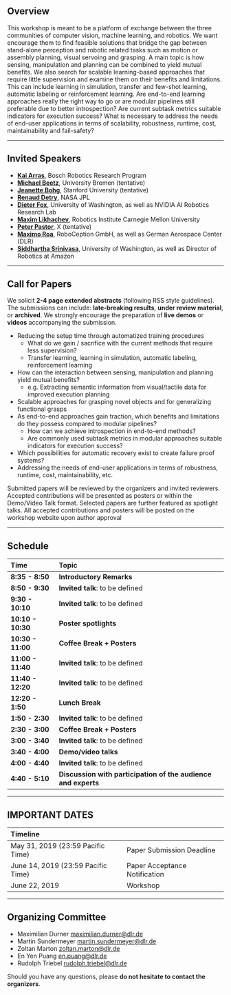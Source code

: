 ## Overview
This workshop is meant to be a platform of exchange between the three communities of computer vision, machine learning, and robotics. We want encourage them to find feasible solutions that bridge the gap between stand-alone  perception and robotic related tasks such as motion or assembly planning, visual servoing  and grasping. A main topic is how sensing, manipulation and planning  can be combined to yield mutual benefits. We also search for scalable  learning-based approaches that require little supervision and examine them on their benefits and limitations. This can include learning in simulation, transfer and few-shot learning, automatic labeling or reinforcement learning. Are end-to-end learning  approaches really the right way to go or are modular pipelines still preferable due to better introspection? Are current subtask metrics suitable indicators for execution success? What is necessary to address the  needs of end-user applications in terms of scalability, robustness, runtime, cost,  maintainability and fail-safety? 

---

## Invited Speakers
* [__Kai Arras__](https://www.bosch.com/de/forschung/know-how/forscher/dr-kai-oliver-arras/), Bosch Robotics Research Program
* [__Michael Beetz__](http://ai.uni-bremen.de/team/michael_beetz), University Bremen (tentative)
* [__Jeanette Bohg__](https://am.is.tuebingen.mpg.de/person/jbohg), Stanford University (tentative)
* [__Renaud Detry__](https://www-robotics.jpl.nasa.gov/people/Renaud_Detry/), NASA JPL
* [__Dieter Fox__](https://homes.cs.washington.edu/~fox/), University of Washington, as well as NVIDIA AI Robotics Research Lab
* [__Maxim Likhachev__](http://www.cs.cmu.edu/~maxim/), Robotics Institute Carnegie Mellon University
* [__Peter Pastor__](https://scholar.google.com/citations?user=_ws9LLgAAAAJ&hl=de), X (tentative)
* [__Maximo Roa__](https://rmc.dlr.de/rm/de/staff/maximo.roa/), RoboCeption GmbH, as well as German Aerospace Center (DLR)
* [__Siddhartha Srinivasa__](https://goodrobot.ai/), University of Washington, as well as Director of Robotics at Amazon

---

## Call for Papers
We solicit __2-4 page extended abstracts__ (following RSS style guidelines). The submissions can include: __late-breaking results__, __under review material__, or __archived__. We strongly encourage the preparation of __live demos__ or __videos__ accompanying the submission.

* Reducing the setup time through automatized training procedures
  * What do we gain / sacrifice with the current methods that require less supervision?
  * Transfer learning, learning in simulation, automatic labeling, reinforcement learning
* How can the interaction between sensing, manipulation and planning yield mutual benefits?
  * e.g. Extracting semantic information from visual/tactile data for improved execution planning
* Scalable approaches for grasping novel objects and for generalizing functional grasps
* As end-to-end approaches gain traction, which benefits and limitations do they possess compared to modular pipelines?
  * How can we achieve introspection in end-to-end methods?
  * Are commonly used subtask metrics in modular approaches suitable indicators for execution success?
* Which possibilities for automatic recovery exist to create failure proof systems?
* Addressing the needs of end-user applications in terms of robustness, runtime, cost, maintainability, etc.

Submitted papers will be reviewed by the organizers and invited reviewers. Accepted contributions will be presented as posters or within the Demo/Video Talk format. Selected papers are further featured as spotlight talks. All accepted contributions and posters will be posted on the workshop website upon author approval

---

## Schedule

| Time  | Topic |
| :------------- | :------------- |
| __8:35 - 8:50__ | __Introductory Remarks__ |
| __8:50 - 9:30__ | __Invited talk__: to be defined |
| __9:30 - 10:10__ | __Invited talk__: to be defined |
| __10:10 - 10:30__ | __Poster spotlights__ |
| __10:30 - 11:00__ | __Coffee Break + Posters__ |
| __11:00 - 11:40__ | __Invited talk__: to be defined |
| __11:40 - 12:20__ | __Invited talk__: to be defined |
| __12:20 - 1:50__ | __Lunch Break__ |
| __1:50 - 2:30__ | __Invited talk__: to be defined |
| __2:30 - 3:00__ | __Coffee Break + Posters__ |
| __3:00 - 3:40__ | __Invited talk__: to be defined |
| __3:40 - 4:00__ | __Demo/video talks__ |
| __4:00 - 4:40__ | __Invited talk__: to be defined |
| __4:40 - 5:10__ | __Discussion with participation of the audience and experts__ |

---

## IMPORTANT DATES
| Timeline |  |
| :------------- | :------------- |
| May 31, 2019 (23:59  Pacific Time) | Paper Submission Deadline |
| June 14, 2019 (23:59 Pacific Time) | Paper Acceptance Notification |
| June 22, 2019 | Workshop |



---

## Organizing Committee
* Maximilian Durner <maximilian.durner@dlr.de>
* Martin Sundermeyer <martin.sundermeyer@dlr.de>
* Zoltan Marton <zoltan.marton@dlr.de>
* En Yen Puang <en.puang@dlr.de> 
* Rudolph Triebel <rudolph.triebel@dlr.de>

Should you have any questions, please __do not hesitate to contact the organizers__.
